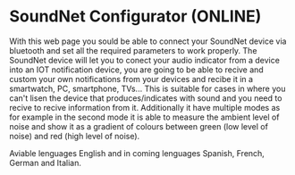 # SoundNet Configurator (ONLINE)

With this web page you sould be able to connect your SoundNet device via bluetooth and set all the required parameters to work properly.
The SoundNet device will let you to conect your audio indicator from a device into an IOT notification device, you are going to be able to recive and custom your own notifications from your devices and recibe it in a smartwatch, PC, smartphone, TVs...
This is suitable for cases in where you can't lisen the device that produces/indicates with sound and you need to recive to recive information from it.
Additionally it have multiple modes as for example in the second mode it is able to measure the ambient level of noise and show it as a gradient of colours between green (low level of noise) and red (high level of noise).

Aviable lenguages English and in coming lenguages Spanish, French, German and Italian.
